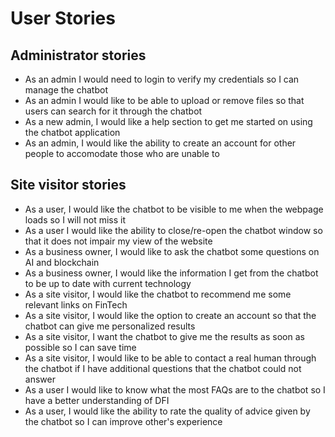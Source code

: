 # User Stories

## Administrator stories

* As an admin I would need to login to verify my credentials so I can manage the chatbot
* As an admin I would like to be able to upload or remove files so that users can search for it through the chatbot
* As a new admin, I would like a help section to get me started on using the chatbot application
* As an admin, I would like the ability to create an account for other people to accomodate those who are unable to

## Site visitor stories

* As a user, I would like the chatbot to be visible to me when the webpage loads so I will not miss it
* As a user I would like the ability to close/re-open the chatbot window so that it does not impair my view of the website
* As a business owner, I would like to ask the chatbot some questions on AI and blockchain
* As a business owner, I would like the information I get from the chatbot to be up to date with current technology
* As a site visitor, I would like the chatbot to recommend me some relevant links on FinTech
* As a site visitor, I would like the option to create an account so that the chatbot can give me personalized results
* As a site visitor, I want the chatbot to give me the results as soon as possible so I can save time
* As a site visitor, I would like to be able to contact a real human through the chatbot if I have additional questions that the chatbot could not answer
* As a user I would like to know what the most FAQs are to the chatbot so I have a better understanding of DFI
* As a user, I would like the ability to rate the quality of advice given by the chatbot so I can improve other's experience
